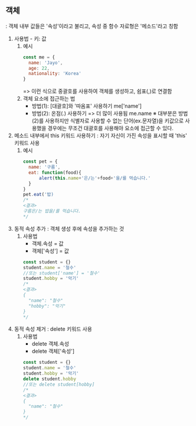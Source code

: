 ## 객체
: 객체 내부 값들은 '속성'이라고 불리고, 속성 중 함수 자료형은 '메소드'라고 칭함
1. 사용법 - 키: 값
   1) 예시
      ```javascript
      const me = {
        name: 'Jayo',
        age: 22,
        nationality: 'Korea' 
      }
      ```
      => 이런 식으로 중괄호를 사용하여 객체를 생성하고, 쉼표(,)로 연결함
   2) 객체 요소에 접근하는 법
      * 방법(1): \[대괄호\]와 '따옴표' 사용하기
        me\['name'\]
      * 방법(2): 온점(.) 사용하기 => 더 많이 사용됨
        me.name
      ※ 대부분은 방법(2)를 사용하지만 식별자로 사용할 수 없는 단어(ex.문자열)을 키값으로 사용했을 경우에는
         무조건 대괄호를 사용해야 요소에 접근할 수 있다.
2. 메소드 내부에서 this 키워드 사용하기
   : 자기 자신이 가진 속성을 표시할 때 'this' 키워드 사용
   1) 예시
      ```javascript
      const pet = {
        name: '구름',
        eat: function(food){
            alert(this.name+'은/는'+food+'을/를 먹습니다.'
        }
      }
      pet.eat('밥)
      /*
      <결과>
      구름은/는 밥을/를 먹습니다.
      */
      ```
3. 동적 속성 추가
   : 객체 생성 후에 속성을 추가하는 것
   1) 사용법
      * 객체.속성 = 값
      * 객체\['속성'\] = 값
      ```javascript
      const student = {}
      student.name = '철수'
      //또는 student['name'] = '철수'
      student.hobby = '악기'
      /*
      <결과>
      {
        "name": "철수"
        "hobby": "악기"
      }
      */
      ```
4. 동적 속성 제거
   : delete 키워드 사용
   1) 사용법
      * delete 객체.속성
      * delete 객체\['속성'\]
      ```javascript
      const student = {}
      student.name = '철수'
      student.hobby = '악기'
      delete student.hobby
      //또는 delete student[hobby]
      /*
      <결과>
      {
        "name": "철수"
      }
      */
      ```

